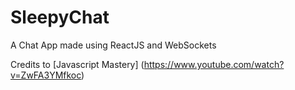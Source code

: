 # SleepyChat
A Chat App made using ReactJS and WebSockets

Credits to [Javascript Mastery] (https://www.youtube.com/watch?v=ZwFA3YMfkoc)
